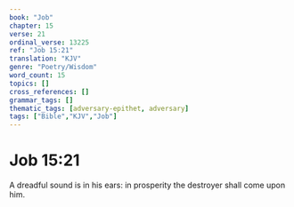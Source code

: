 ```yaml
---
book: "Job"
chapter: 15
verse: 21
ordinal_verse: 13225
ref: "Job 15:21"
translation: "KJV"
genre: "Poetry/Wisdom"
word_count: 15
topics: []
cross_references: []
grammar_tags: []
thematic_tags: [adversary-epithet, adversary]
tags: ["Bible","KJV","Job"]
---
```


# Job 15:21

A dreadful sound is in his ears: in prosperity the destroyer shall come upon him.
